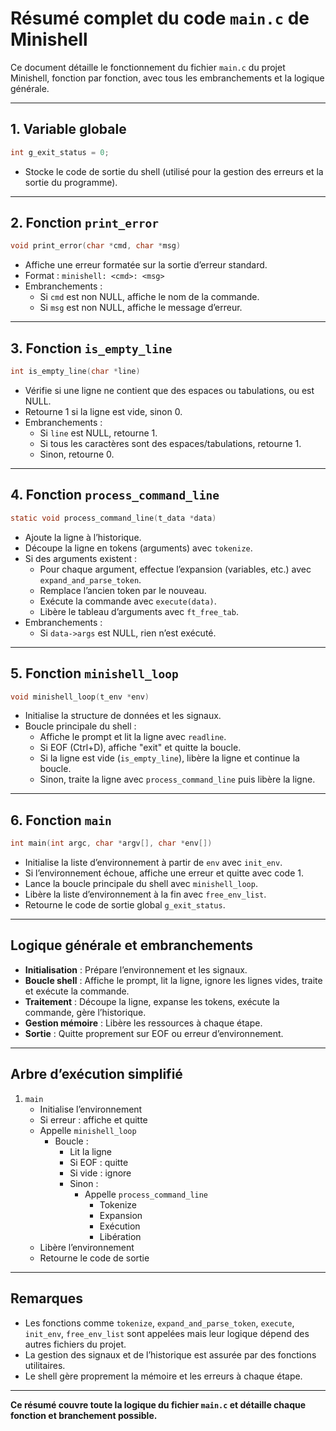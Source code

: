 # Résumé complet du code `main.c` de Minishell

Ce document détaille le fonctionnement du fichier `main.c` du projet Minishell, fonction par fonction, avec tous les embranchements et la logique générale.

---

## 1. Variable globale
```c
int g_exit_status = 0;
```
- Stocke le code de sortie du shell (utilisé pour la gestion des erreurs et la sortie du programme).

---

## 2. Fonction `print_error`
```c
void print_error(char *cmd, char *msg)
```
- Affiche une erreur formatée sur la sortie d’erreur standard.
- Format : `minishell: <cmd>: <msg>`
- Embranchements :
  - Si `cmd` est non NULL, affiche le nom de la commande.
  - Si `msg` est non NULL, affiche le message d’erreur.

---

## 3. Fonction `is_empty_line`
```c
int is_empty_line(char *line)
```
- Vérifie si une ligne ne contient que des espaces ou tabulations, ou est NULL.
- Retourne 1 si la ligne est vide, sinon 0.
- Embranchements :
  - Si `line` est NULL, retourne 1.
  - Si tous les caractères sont des espaces/tabulations, retourne 1.
  - Sinon, retourne 0.

---

## 4. Fonction `process_command_line`
```c
static void process_command_line(t_data *data)
```
- Ajoute la ligne à l’historique.
- Découpe la ligne en tokens (arguments) avec `tokenize`.
- Si des arguments existent :
  - Pour chaque argument, effectue l’expansion (variables, etc.) avec `expand_and_parse_token`.
  - Remplace l’ancien token par le nouveau.
  - Exécute la commande avec `execute(data)`.
  - Libère le tableau d’arguments avec `ft_free_tab`.
- Embranchements :
  - Si `data->args` est NULL, rien n’est exécuté.

---

## 5. Fonction `minishell_loop`
```c
void minishell_loop(t_env *env)
```
- Initialise la structure de données et les signaux.
- Boucle principale du shell :
  - Affiche le prompt et lit la ligne avec `readline`.
  - Si EOF (Ctrl+D), affiche "exit" et quitte la boucle.
  - Si la ligne est vide (`is_empty_line`), libère la ligne et continue la boucle.
  - Sinon, traite la ligne avec `process_command_line` puis libère la ligne.

---

## 6. Fonction `main`
```c
int main(int argc, char *argv[], char *env[])
```
- Initialise la liste d’environnement à partir de `env` avec `init_env`.
- Si l’environnement échoue, affiche une erreur et quitte avec code 1.
- Lance la boucle principale du shell avec `minishell_loop`.
- Libère la liste d’environnement à la fin avec `free_env_list`.
- Retourne le code de sortie global `g_exit_status`.

---

## Logique générale et embranchements
- **Initialisation** : Prépare l’environnement et les signaux.
- **Boucle shell** : Affiche le prompt, lit la ligne, ignore les lignes vides, traite et exécute la commande.
- **Traitement** : Découpe la ligne, expanse les tokens, exécute la commande, gère l’historique.
- **Gestion mémoire** : Libère les ressources à chaque étape.
- **Sortie** : Quitte proprement sur EOF ou erreur d’environnement.

---

## Arbre d’exécution simplifié
1. `main`
    - Initialise l’environnement
    - Si erreur : affiche et quitte
    - Appelle `minishell_loop`
        - Boucle :
            - Lit la ligne
            - Si EOF : quitte
            - Si vide : ignore
            - Sinon :
                - Appelle `process_command_line`
                    - Tokenize
                    - Expansion
                    - Exécution
                    - Libération
    - Libère l’environnement
    - Retourne le code de sortie

---

## Remarques
- Les fonctions comme `tokenize`, `expand_and_parse_token`, `execute`, `init_env`, `free_env_list` sont appelées mais leur logique dépend des autres fichiers du projet.
- La gestion des signaux et de l’historique est assurée par des fonctions utilitaires.
- Le shell gère proprement la mémoire et les erreurs à chaque étape.

---

**Ce résumé couvre toute la logique du fichier `main.c` et détaille chaque fonction et branchement possible.**
